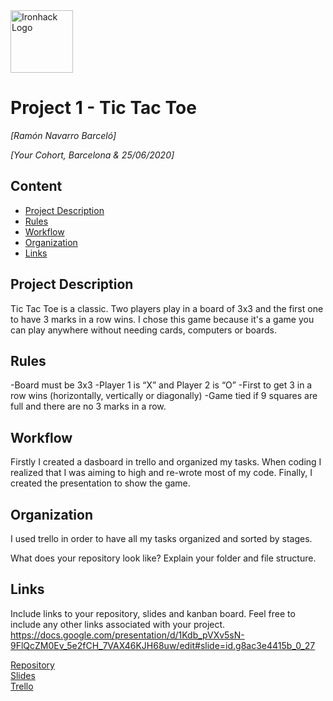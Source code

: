 <img src="https://bit.ly/2VnXWr2" alt="Ironhack Logo" width="100"/>

# Project 1 - Tic Tac Toe
*[Ramón Navarro Barceló]*

*[Your Cohort, Barcelona & 25/06/2020]*

## Content
- [Project Description](#project-description)
- [Rules](#rules)
- [Workflow](#workflow)
- [Organization](#organization)
- [Links](#links)

## Project Description
Tic Tac Toe is a classic. Two players play in a board of 3x3 and the first one to have 3 marks in a row wins. I chose this game because it's a game you can play anywhere without needing cards, computers or boards.

## Rules
-Board must be 3x3
-Player 1 is “X” and Player 2 is “O”
-First to get 3 in a row wins (horizontally, vertically or diagonally)
-Game tied if 9 squares are full and there are no 3 marks in a row.


## Workflow

Firstly I created a dasboard in trello and organized my tasks. When coding I realized that I was aiming to high and re-wrote most of my code. Finally, I created the presentation to show the game.

## Organization

I used trello in order to have all my tasks organized and sorted by stages.

What does your repository look like? Explain your folder and file structure.

## Links
Include links to your repository, slides and kanban board. Feel free to include any other links associated with your project.
https://docs.google.com/presentation/d/1Kdb_pVXv5sN-9FlQcZM0Ev_5e2fCH_7VAX46KJH68uw/edit#slide=id.g8ac3e4415b_0_27


[Repository](https://github.com/)  
[Slides](https://slides.com/)  
[Trello](https://trello.com/en)  
